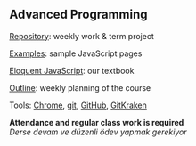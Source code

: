 ﻿## Advanced Programming

[Repository](https://github.com/BLM-FSMVU/305/): weekly work & term project

[Examples](https://maeyler.github.io/JS/): sample JavaScript pages

[Eloquent JavaScript](http://eloquentjavascript.net/): our textbook

[Outline](Course_outline.md): weekly planning of the course

Tools: [Chrome](https://wikiwand.com/en/Google_Chrome), [git](https://wikiwand.com/en/Git), [GitHub](https://github.com/), [GitKraken](https://gitkraken.com/)


**Attendance and regular class work is required** <br>
_Derse devam ve düzenli ödev yapmak gerekiyor_

